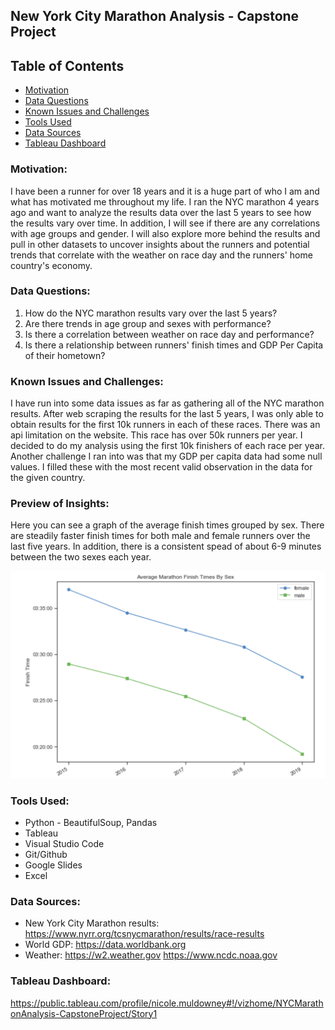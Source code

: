 ## New York City Marathon Analysis - Capstone Project

## Table of Contents
* [Motivation](#Motivation)
* [Data Questions](#Data-Questions)
* [Known Issues and Challenges](#Known-Issues-and-Challenges)
* [Tools Used](#Tools-Used)
* [Data Sources](#Data-Sources)
* [Tableau Dashboard](#Tableau-Dashboard)


### Motivation:

I have been a runner for over 18 years  and it is a huge part of who I am and what has motivated me throughout my life. I ran the NYC marathon 4 years ago and want to analyze the results data over the last 5 years to see how the results vary over time. In addition, I will see if  there are any correlations with age groups and gender. I will also explore more behind the results and pull in other datasets to uncover insights about the runners and potential trends that correlate with the weather on race day and the runners' home country's economy.


### Data Questions:

1. How do the NYC marathon results vary over the last 5 years?
2. Are there trends in age group and sexes with performance?
3. Is there a correlation between weather on race day and performance?
4. Is there a relationship between runners' finish times and GDP Per Capita of their hometown?



### Known Issues and Challenges:

I have run into some data issues as far as gathering all of the NYC marathon results. After web scraping the results for the last 5 years, I was only able to obtain results for the first 10k runners in each of these races. There was an api limitation on the website. This race has over 50k runners per year. I decided to do my analysis using the first 10k finishers of each race per year.
Another challenge I ran into was that my GDP per capita data had some null values. I filled these with the most recent valid observation in the data for the given country.


### Preview of Insights:

Here you can see a graph of the average finish times grouped by sex. There are steadily faster finish times for both male and female runners over the last five years. In addition, there is a consistent spead of about 6-9 minutes between the two sexes each year. 

![Average Finish Time By Sex](/images/avg_time_by_sex.png)


### Tools Used: 

* Python - BeautifulSoup, Pandas
* Tableau
* Visual Studio Code
* Git/Github
* Google Slides
* Excel



### Data Sources:

  - New York City Marathon results:  https://www.nyrr.org/tcsnycmarathon/results/race-results
  - World GDP: https://data.worldbank.org
  - Weather: https://w2.weather.gov
	     https://www.ncdc.noaa.gov



### Tableau Dashboard:
  https://public.tableau.com/profile/nicole.muldowney#!/vizhome/NYCMarathonAnalysis-CapstoneProject/Story1
